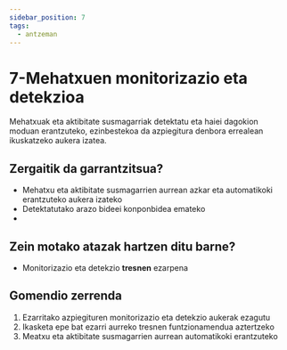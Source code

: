 ```yaml
---
sidebar_position: 7
tags:
  - antzeman
---
```


# 7-Mehatxuen monitorizazio eta detekzioa

Mehatxuak eta aktibitate susmagarriak detektatu eta haiei dagokion moduan erantzuteko, ezinbestekoa da azpiegitura denbora errealean ikuskatzeko aukera izatea. 

## Zergaitik da garrantzitsua?

- Mehatxu eta aktibitate susmagarrien aurrean azkar eta automatikoki erantzuteko aukera izateko
- Detektatutako arazo bideei konponbidea emateko
- 

## Zein motako atazak hartzen ditu barne?

- Monitorizazio eta detekzio **tresnen** ezarpena

## Gomendio zerrenda

1. Ezarritako azpiegituren monitorizazio eta detekzio aukerak ezagutu 
2. Ikasketa epe bat ezarri aurreko tresnen funtzionamendua aztertzeko
3. Meatxu eta aktibitate susmagarrien aurrean automatikoki erantzuteko
